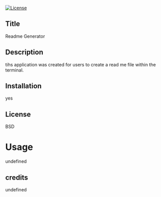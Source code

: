
[![License](https://img.shields.io/badge/License-BSD_3--Clause-blue.svg)](https://opensource.org/licenses/BSD-3-Clause)

## Title  
Readme Generator

## Description
tihs application was created for users to create a read me file within the terminal.

## Installation
yes

## License
BSD


# Usage
undefined

## credits
undefined


